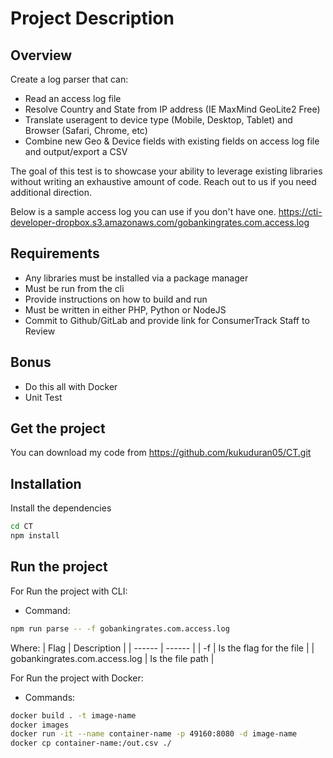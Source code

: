 # Project Description
## Overview
Create a log parser that can:
 - Read an access log file
 - Resolve Country and State from IP address (IE MaxMind GeoLite2 Free)
 - Translate useragent to device type (Mobile, Desktop, Tablet) and Browser (Safari, Chrome, etc)
 - Combine new Geo & Device fields with existing fields on access log file and output/export a CSV

The goal of this test is to showcase your ability to leverage existing libraries without writing an exhaustive amount of code. Reach out to us if you need additional direction.

Below is a sample access log you can use if you don't have one.
https://cti-developer-dropbox.s3.amazonaws.com/gobankingrates.com.access.log
 
## Requirements
 - Any libraries must be installed via a package manager
 - Must be run from the cli
 - Provide instructions on how to build and run
 - Must be written in either PHP, Python or NodeJS
 - Commit to Github/GitLab and provide link for ConsumerTrack Staff to Review
 
## Bonus
 - Do this all with Docker
 - Unit Test

## Get the project
You can download my code from https://github.com/kukuduran05/CT.git

## Installation
Install the dependencies
```sh
cd CT
npm install
```

## Run the project
For Run the project with CLI:
- Command:
```sh
npm run parse -- -f gobankingrates.com.access.log
```
Where:
| Flag | Description |
| ------ | ------ |
| -f | Is the flag for the file |
| gobankingrates.com.access.log | Is the file path |

For Run the project with Docker:
- Commands:
```sh
docker build . -t image-name
docker images
docker run -it --name container-name -p 49160:8080 -d image-name
docker cp container-name:/out.csv ./
```

